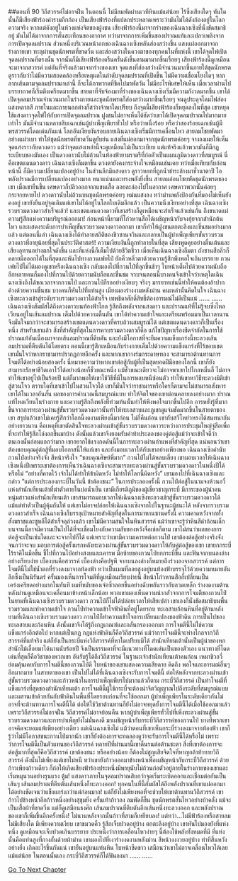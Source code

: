 ##ตอนที่ 90 วิถีสวรรค์ไม่อาจฝืน
ในตอนนี้ ไม่มีลมพัดผ่านเวทีหินแม้แต่น้อย ไร้ซึ่งเสียงใดๆ ทันใดนั้นก็มีเสียงฟ้าร้องคำรามกึกก้อง
เป็นเสียงฟ้าร้องที่แปลกประหลาดเพราะว่ามันไม่ได้ดังก้องอยู่ในโลกความจริง หากแต่ดังอยู่ในห้วงแห่งจิตของฝูงชน
เสียงฟ้าร้องนี้มาจากร่างของเฉินฉางเซิงที่นั่งขัดสมาธิอยู่ มันไม่ได้มาจากการสั่นสะเทือนของอากาศ ทว่ามาจากการเพิ่มขึ้นของปราณแท้และเปลวเพลิงจากการเปิดจุดลมปราณ
ส่วนหนึ่งบริเวณหน้าอกของเฉินฉางเซิงพลันส่องสว่างขึ้น แสงแผ่ออกมาจากร่างกายเขา ทะลุผ่านชุดนักพรตที่ขาดวิ่น และส่องสว่างในดวงตาของทุกคนในที่แห่งนี้
เขาได้จุดไฟเปิดจุดลมปราณที่ตรงนั้น
จากนั้นก็มีเสียงฟ้าร้องครืนครั่นดังขึ้นตามมามากขึ้นเรื่อยๆ เสียงฟ้าร้องนี้ดูเหมือนจะมาจากสวรรค์ แต่อันที่จริงแล้วมาจากร่างของเขา
จุดแสงที่ส่องสว่างมีจำนวนมากขึ้นภายใต้ชุดนักพรต ดูราวกับว่าไม่มีความสอดคล้องหรือเหตุผลในลำดับจุดลมปราณที่เปิดขึ้น ไม่มีความเชื่อมโยงใดๆ หากลากเส้นตามจุดลมปราณเหล่านี้ ก็จะได้ภาพวาดที่ขีดไปมาพัลวัน ไม่มีอะไรพิเศษให้เห็น
เมื่อเวลาผ่านไป บรรยากาศก็เริ่มตึงเครียดมากขึ้น สายตาที่จับจ้องมาที่ร่างของเฉินฉางเซิงเริ่มมีความกังวลมากขึ้น เขาได้เปิดจุดลมปราณจำนวนมากในร่างกายและชุดนักพรตก็ส่องสว่างมากขึ้นเรื่อยๆ จนดูประดุจโคมไฟส่องแสงหลากสี ภายในและภายนอกต่างก็สว่างจ้าหาใดเปรียบ
ถึงจุดนี้เสียงฟ้าร้องก็หยุดลงในที่สุด เขาหยุดใช้แสงดาวจุดไฟให้กับการเปิดจุดลมปราณ ฝูงชนไม่อาจเห็นได้ชัดว่าเขาได้เปิดจุดลมปราณไปมากมายเท่าไร มันมีจำนวนหลายสิบเฉกเช่นผู้บำเพ็ญเพียรทั่วไป หรือว่าหนึ่งร้อย หรือว่าสองร้อยเฉกเช่นผู้มีพรสวรรค์โดดเด่นกันแน่
โลกอันเงียบงันรอบกายเฉินฉางเซิงเริ่มมีการเคลื่อนไหว สายลมโชยพัดมาอย่างแผ่วเบา ทำให้ชุดนักพรตที่ขาดวิ่นดูยับย่น แสงที่แผ่ออกมาจากชุดนักพรตค่อยๆ จางลงเผยให้เห็นจุดแสงราวกับดวงดาว
แม้ว่าจุดแสงเหล่านี้จะดูเหมือนไม่เป็นระเบียบ แต่แท้จริงแล้วพวกมันก็มีกฎระเบียบของมันเอง เป็นดวงดาวนับไม่ถ้วนในท้องฟ้ายามราตรีที่ก่อตัวเป็นแผนภูมิดวงดาวที่สมบูรณ์
นี่คือเขตแดนดวงดาว
เฉินฉางเซิงลืมตาขึ้น ดวงตายังคงกระจ่างใจเหมือนเช่นเคย ทว่าเมื่อเทียบกับก่อนหน้านี้ ก็มีความเปลี่ยนแปลงอยู่บ้าง ในส่วนลึกมีแสงดาว ดูราวหยกที่ถูกน้ำชำระล้างมาชั่วนาตาปี ไอพลังปราณมีการเปลี่ยนแปลงอย่างมาก หนาแน่นและทรงพลังยิ่งขึ้น
สายลมอ่อนโชยพัดชุดนักพรตของเขา เมื่อเขายืนขึ้น เศษดาวก็ปลิวออกจากแขนเสื้อ ลอยละล่องไปในอากาศ
เศษดาวพวกนั้นค่อยๆ กระจายหายไป ดวงดาวนับไม่ถ้วนบนชุดนักพรตค่อยๆ หม่นแสงลง ทว่าม่านพลังป้องกันที่มองไม่เห็นยังคงอยู่
เขายังยืนอยู่จุดเดิมแต่เขาไม่ได้อยู่ในโลกใบเดิมอีกแล้ว
เป็นความนิ่งเงียบอย่างที่สุด
เฉินฉางเซิงรวบรวมดวงดาวสำเร็จแล้ว!
และเขตแดนดวงดาวที่เขาสร้างก็ดูเหมือนจะสำเร็จแล้วเช่นกัน ถึงขนาดแผ่ความรู้สึกแห่งความบริบูรณ์ออกมา!
ก่อนหน้านี้ยามที่โก่วหานสือได้เผชิญหน้ากับจงฮุ่ยจากสำนักต้นไหว และแสดงระดับการบำเพ็ญขั้นรวบรวมดวงดาวออกมา เขาก็ทำให้ฝูงชนตกตะลึงและชื่นชมอย่างมากแล้ว แต่ตอนนี้เล่า
เฉินฉางเซิงได้ทำลายสถิติของชิวซานจวินและกลายเป็นผู้บำเพ็ญเพียรขั้นรวบรวมดวงดาวที่อายุน้อยที่สุดในประวัติศาสตร์!
ความเงียบงันนี้ถูกทำลายในที่สุด เสียงพูดคุยอย่างตื่นเต้นและเสียงอุทานอย่างตกใจดังขึ้น และที่แห่งนี้ก็เต็มไปด้วยชีวิตชีวา
เมื่อเห็นเฉินฉางเซิงลืมตา ถังซานสือลิ่วก็คลายมือออกได้ในที่สุดและหันไปทางกวนเฟยไป๋ ยักคิ้วหลิ่วตาด้วยความรู้สึกพึงพอใจเกินบรรยาย
กวนเฟยไป๋ไม่ได้มองดูเขาหรือเฉินฉางเซิง กลับมองไปที่กวนไป๋ที่ลุกขึ้นช้าๆ ใบหน้าเต็มไปด้วยความนับถือ
อีกหลายคนก็มองไปที่กวนไป๋ด้วยความนับถือและชื่นชม
จวบจนตอนนี้บางคนจึงเข้าใจว่าเหตุใดเฉินฉางเซิงถึงได้ขอเวลาจากกวนไป๋
และกวนไป๋ก็รออย่างเงียบๆ จริงๆ
มารยาทเช่นนี้ทำให้คนต้องอ้าปากค้างด้วยความชื่นชม
บางคนก็หันไปที่แท่นสูง เมียงมองร่างงามหลังม่าน
คนเหล่านั้นคิดในใจ เฉินฉางเซิงทะลวงเข้าสู่ระดับรวบรวมดวงดาวได้สำเร็จ เทพธิดาศักดิ์สิทธิ์ต้องอารมณ์ไม่ดีเป็นแน่
……
……
เฉินฉางเซิงสัมผัสได้ถึงดวงดาวบนท้องฟ้าไกล รู้สึกถึงพลังจากแสงดาว และปราณแท้ที่ไม่รู้จบซึ่งไหลเวียนอยู่ในเส้นลมปราณ เต็มไปด้วยความตื้นตัน
เขาได้ทำความเข้าใจและเตรียมพร้อมมาเป็นเวลานาน จึงมั่นใจมากว่าจะสามารถสร้างเขตแดนดวงดาวที่ครบถ้วนสมบูรณ์ได้ แต่เขตแดนดวงดาวก็เป็นเรื่องหนึ่ง สำหรับเขาแล้ว สิ่งที่สำคัญที่สุดในการควบรวมดวงดาวก็คือ แก้ไขปัญหาเรื่องขีดจำกัดในการใช้ปราณแท้อันเนื่องมาจากเส้นลมปราณที่ตีบตัน และยังมีโอกาสที่จะยืมความแข็งแกร่งนี้ทะลวงเส้นลมปราณที่ตีบตันได้โดยตรง
ตอนนี้เขารู้สึกเหมือนกับร่างกายเต็มไปด้วยความแข็งแกร่งที่ไร้ขอบเขต เขามั่นใจว่าหากราชามารปรากฏกายอีกครั้ง และหากเขากางร่มกระดาษทอง จะสามารถต้านทานการโจมตีได้อย่างน้อยสองครั้ง นี่หมายความว่าหากเขาต่อสู้กับผู้ที่เป็นสุดยอดฝีมือของโลกนี้ เขาก็ยังสามารถรักษาชีวิตเอาไว้ได้อย่างน้อยก็ชั่วขณะหนึ่ง
แม้ชั่วขณะเดียวจะไม่อาจพาเขาไปไกลหมื่นลี้ ไม่อาจทำให้เขาอยู่ไปเป็นร้อยปี แต่ก็มากพอให้เขาใช้วิธีที่มีในการหลบหนีซ่อนตัว ทำให้เขาหาวิธีทะลวงมิติเข้าสู่สวนโจว ตราบใดที่เขาเข้าไปในสวนโจวได้ เขาก็มั่นใจว่าราชามารหรือใครก็ตามจะไม่สามารถสังหารเขาได้ในเวลาอันสั้น
ผลของการคำนวณนี้สมบูรณ์แบบ ทำให้จิตใจของเขาผ่อนคลายลงอย่างมาก ปราณแท้ไหลเวียนในร่างกาย และความรู้สึกถึงพลังที่ท่วมท้นนั้นทำให้พึงพอใจมากขึ้นไปอีก การหยั่งรู้ที่มากขึ้นจากการทะลวงผ่านสู่ขั้นรวบรวมดวงดาวนั้นทำให้ทะเลสาบและภูเขาดูแจ่มชัดมากขึ้นในสายตาของเขา สรุปแล้วเขาไม่เคยรู้สึกว่าโลกนี้งดงามเพียงนี้มาก่อน
ไม่กี่คืนก่อน เขากับสวีโหย่วหรงได้สนทนากันอย่างยาวนาน คือเหตุที่เขาตัดสินใจทะลวงผ่านเข้าสู่ขั้นรวบรวมดวงดาวระหว่างการประชุมใหญ่จู่สือเพื่อที่จะทำให้รู้สึกโล่งอกขึ้นมาบ้าง
ดังนั้นแล้วเขาจึงยอมรับคำท้าประลองของคู่ต่อสู้แม้ว่าจะเข้าใจดีว่าตนเองนั้นอ่อนแอกว่ามาก เขาอยากใช้แรงกดดันนี้ในการทะลวงผ่านกำแพงที่สำคัญที่สุด แน่นอนว่าเขาต้องขอบคุณคู่ต่อสู้ที่มอบโอกาสนี้ให้แก่เขา และยังมอบเวลาให้กับเขาอย่างเพียงพอ
เฉินฉางเซิงคำนับกวนไป๋อย่างจริงจัง สีหน้าจริงใจ “ขอบคุณศิษย์พี่มาก”
กวนไป๋ไม่ได้หลบเลี่ยง เขามอบเวลาให้เฉินฉางเซิงหนึ่งปีเพราะเขาต้องการเห็นว่าเฉินฉางเซิงจะสามารถทะลวงผ่านสู่ขั้นรวบรวมดวงดาวในหนึ่งปีได้หรือไม่
“อย่างที่คาดไว้ เจ้าไม่ได้ทำให้ข้าผิดหวัง ไม่ทำให้โลกนี้ผิดหวัง”
เขามองไปที่เฉินฉางเซิงและกล่าว “แต่การประลองกระบี่ในวันนี้ ข้าต้องชนะ”
ในการประลองครั้งนี้ กวนไป๋ต่อสู้ในนามจงห้วนอวี่แห่งสำนักเทียนเต้าที่ฆ่าตัวตายในบ่อน้ำเย็น เขามีเกียรติภูมิของผู้เชี่ยวชาญกระบี่ มีภาระของผู้นำคนหนุ่มสาวแห่งสำนักเทียนเต้า เขาสามารถมอบเวลาให้เฉินฉางเซิงทะลวงเข้าสู่ขั้นรวบรวมดวงดาวได้ แม้แต่ทำตัวเป็นผู้คุ้มกันให้ แต่เขาไม่อาจปล่อยให้เฉินฉางเซิงจากไปในฐานะผู้ชนะได้
หลังจากรวบรวมดวงดาวสำเร็จ เฉินฉางเซิงก็บรรลุเป้าหมายสำคัญที่สุดในการมาหานซานครั้งนี้ ความคาดหวังจากทั้งสังฆราชและซูหลีได้สำเร็จลุล่วงแล้ว เขาไม่มีความสนใจในหินสวรรค์ แม้ว่าเขาจะรู้ว่าหินสีดำก้อนเล็กบนจานนี้อาจมีความเป็นไปได้ที่จะเชื่อมโยงกับความลับของหวังจื่อเช่อก็ตาม เขาไม่สนว่าผลของการต่อสู้จะเป็นเช่นใดและจะจากไปก็ได้ แต่เพราะว่าเขามีความเคารพต่อกวนไป๋ เขาต้องต่อสู้อย่างจริงจังจนกว่าจะจบ มอบการต่อสู้ครั้งแรกหลังทะลวงผ่านสู่ขั้นรวบรวมดวงดาวให้กับคู่ต่อสู้ของเขา
เขายกกระบี่ไร้ราคีในมือขึ้น ชี้ไปที่กวนไป๋อย่างสงบและเคารพ
มือซ้ายของกวนไป๋ยกกระบี่ขึ้น และฟันจากบนลงล่างอย่างเรียบง่าย
เบื้องบนคือสวรรค์ เบื้องล่างคือปฐพี
จากบนลงล่างก็หมายถึงร่วงลงจากสวรรค์
แต่การโจมตีนี้ไม่ใช่น้ำตกที่ร่วงลงมาจากท้องฟ้า ทว่าเป็นเมฆที่ลอยสูงอยู่บนท้องฟ้าบรรจุไว้ด้วยความหมายอันลึกซึ้งเป็นนิรันดร์
ครั้นมองเห็นการโจมตีที่ดูเหมือนเรียบง่ายนี้ สีหน้าโก่วหานสือก็เปลี่ยนเป็นเคร่งเครียดอย่างมากในทันที
ผมที่ขมับของเจ๋อซิ่วลอยขึ้นอย่างฉับพลันราวกับลวดเหล็ก
ร่างงดงามด้านหลังม่านดูเหมือนจะเคลื่อนมาข้างหน้าเล็กน้อย
พวกเขามองเห็นความน่ากลัวจากการโจมตีของกวนไป๋
ในยามที่เฉินฉางเซิงรวบรวมดวงดาว กวนไป๋ก็ไม่ได้ปล่อยเวลาให้เสียเปล่า เขาเองก็นั่งขัดสมาธิบนพื้นรวมรวมและทำความเข้าใจ
กวนไป๋ทำความเข้าใจฟ้าดินที่อยู่โดยรอบ ทะเลสาบก้อนหินที่อยู่ด้านหลัง ยามที่เฉินฉางเซิงรวบรวมดวงดาว กวนไป๋ก็ทำความเข้าใจการเปลี่ยนแปลงของฟ้าดิน การเป็นไปของทะเลสาบและก้อนหิน ดังนั้นเขาจึงได้รู้ถึงกฎเกณฑ์และกลั่นกรองออกมา
การโจมตีนี้ไม่ใช่ความแข็งแกร่งอีกต่อไป หากแต่เป็นกฎ
กฎแห่งฟ้าดินก็คือวิถีสวรรค์
แม้ว่าการโจมตีนี้จะห่างไกลจากวิถีสวรรค์ที่แท้จริง แต่ก็ยังเป็นกระบี่แห่งวิถีสวรรค์ที่หาใดเปรียบมิได้
สำนักเทียนเต้านั้นเป็นผู้นำของหกสำนักไม้เลื้อยมาได้นานนับร้อยปี จึงเป็นธรรมดาที่จะมีแนวทางที่โดดเด่นเป็นของตัวเอง แนวทางที่โดดเด่นที่สุดก็คือวิชาของพวกเขา อันรับรู้ได้ถึงวิถีสวรรค์
ในฐานะเจ้าสำนักเทียนเต้าคนก่อน เหมาชิวอวี่ย่อมคุ้นเคยกับการโจมตีนี้ของกวนไป๋ดี
ใบหน้าของเขาแสดงความเสียดาย คิดถึง พอใจและอารมณ์อื่นๆ อีกมากมาย
ในสายตาของเขา เป็นไปไม่ได้ที่เฉินฉางเซิงจะรับการโจมตีนี้ ต่อให้หลังจากทะลวงผ่านเข้าสู่ขั้นรวบรวมดวงดาวและก้าวหน้าในการบำเพ็ญเพียรไปมากแล้วก็ตาม
กระบี่วิถีสวรรค์ เป็นท่าโจมตีที่แข็งแกร่งที่สุดของสำนักเทียนเต้า การโจมตีนี้ผู้ใช้กระบี่จะต้องนำจิตวิญญาณไปถึงระดับที่สมบูรณ์แบบและผสานเข้าด้วยกันกับฟ้าดินในพื้นที่โดยรอบก่อนที่จะใช้ออกมา
ผู้บำเพ็ญเพียรในระดับเดียวกันไม่อาจที่จะต้านทานการโจมตีนี้ได้ ต่อให้ใช้วิชาต้านทานก็ยังไม่อาจหยุดยั้งการโจมตีนี้ได้เมื่อใช้ออกมาแล้ว
เพราะวิถีสวรรค์ไม่อาจฝืน วิถีสวรรค์ไม่อาจย้อนคืน
หากผู้บำเพ็ญเพียรทั่วไปที่เพิ่งทะลวงผ่านสู่ขั้นรวบรวมดวงดาวและการบำเพ็ญยังไม่มั่นคงดี มาเผชิญหน้ากับกระบี่วิถีสวรรค์ของกวนไป๋ บางทีพวกเขาอาจคิดจะยอมแพ้เพียงอย่างเดียว
แต่เฉินฉางเซิงไม่ แม้ว่าตอนที่เขาเห็นกระบี่ร่วงลงมาจากท้องฟ้า เขาก็รู้ว่าไม่มีโอกาสชนะกวนไป๋มากนัก เขาก็ยังต้องการจะทดลองดูว่าจะรับการโจมตีนี้ได้หรือไม่
เพราะว่าการโจมตีนี้เป็นตัวแทนของวิถีสวรรค์
หลายปีที่ผ่านมานี้เขาดิ้นรนต่อต้านชะตา สิ่งที่เขาต้องการจะต่อสู้มากที่สุดก็คือวิถีสวรรค์ เขาต้องชนะ หรืออย่างน้อย ก็ต้องไม่สูญเสียจิตใจที่หาญกล้าท้าทายวิถีสวรรค์
ดังนั้นไม่เพียงแต่เขาไม่หนี ทว่าเขายังก้าวออกมาข้างหน้าเพื่อเผชิญหน้ากับกระบี่วิถีสวรรค์
ด้วยก้าวเพียงก้าวเดียว ก็ก่อให้เกิดเสียงฟ้าร้องประหนึ่งมีพายุนับไม่ถ้วนก่อตัวอยู่ภายในร่างกายของเขาและเริ่มหมุนวนอย่างรุนแรง
ตู้ม! แสงดาวภายในจุดลมปราณสิบกว่าจุดเริ่มระเบิดออกและเชื่อมต่อกันเป็นเส้นๆ เส้นลมปราณที่ตีบตันเส้นหนึ่งก็ทะลวงออก!
ทุกคนในที่นี้สัมผัสได้ถึงพลังปราณที่เขาแผ่ออกมาได้อย่างชัดเจนว่าแข็งแกร่งกว่าแต่ก่อนมาก!
แต่ก็ยังไม่เพียงพอที่จะช่วยให้เขาต้านทานวิถีสวรรค์
เขาก้าวไปข้างหน้าอีกก้าวหนึ่งอย่างสุขุมยิ่ง
ครั้นเท้าก้าวลง ลมพัดก็ขึ้น ชุดนักพรตสั่นไหวอย่างบ้าคลั่ง แม้จะเป็นเสื้อผ้าที่ขาดวิ่น แต่ก็ดูเสมือนธงศึก
เส้นลมปราณที่ตีบตันอีกเส้นหนึ่งทะลวงออก และพลังปราณของเขาก็เพิ่มขึ้นอีกครั้งหนึ่ง!
ไม่นานหลังจากนั้นก้าวที่สามก็เหยียบลง!
แต่ทว่า...ไม่มีฟ้าร้องหรือสายลม
ไม่มีเสียงใด มีเพียงความเงียบ
เขาขมวดคิ้ว รู้สึกเจ็บปวดอยู่บ้าง ตกตะลึงอยู่บ้าง
เขาหันไปมองยังที่แห่งหนึ่ง ดูเหมือนจะเจ็บปวดเกินบรรยาย ประหนึ่งว่าการเคลื่อนไหวง่ายๆ นี้ต้องใช้พลังทั้งหมดที่มี
ที่แห่งนั้นคือแท่นสูงที่กางกั้นด้วยผ้าม่าน
เขามองไปที่เงาร่างงดงามหลังม่าน สีหน้างงงวยอยู่บ้าง ท่าทีสิ้นหวังอย่างยิ่ง
เกิดอะไรขึ้นกันแน่
เขายืนอยู่บนแท่นหิน ใบหน้าซีดขาว เสมือนว่าเขาไม่อาจเคลื่อนไหวได้เลยแม้แต่น้อย
ในตอนนั้นเอง กระบี่วิถีสวรรค์ก็ได้ฟันลงมา
……
……


[Go To Next Chapter]( ./600.md)